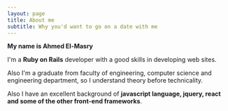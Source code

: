 ```yaml
---
layout: page
title: About me
subtitle: Why you'd want to go on a date with me
---
```


**My name is Ahmed El-Masry**

I'm a **Ruby on Rails** developer with a good skills in developing web sites.

Also I'm a graduate from faculty of engineering, computer science and engineering department, so I understand theory before technicality.

Also I have an excellent background of **javascript language, jquery, react and some of the other front-end frameworks**.

<!-- What else do you need? -->

<!-- ### My story

To be honest, I'm having some trouble remembering right now, so why don't you just watch [my movie](https://en.wikipedia.org/wiki/The_Princess_Bride_%28film%29) and it will answer **all** your questions. -->
